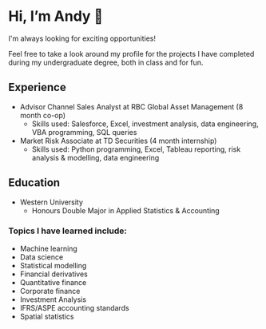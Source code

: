# Hi, I’m Andy 👋

I'm always looking for exciting opportunities!

Feel free to take a look around my profile for the projects I have completed during my undergraduate degree, both in class and for fun.

## Experience 

- Advisor Channel Sales Analyst at RBC Global Asset Management (8 month co-op)
  - Skills used: Salesforce, Excel, investment analysis, data engineering, VBA programming, SQL queries
- Market Risk Associate at TD Securities (4 month internship)
  - Skills used: Python programming, Excel, Tableau reporting, risk analysis & modelling, data engineering
 
## Education
- Western University
  - Honours Double Major in Applied Statistics & Accounting

### Topics I have learned include:

- Machine learning
- Data science
- Statistical modelling
- Financial derivatives
- Quantitative finance
- Corporate finance
- Investment Analysis
- IFRS/ASPE accounting standards
- Spatial statistics
